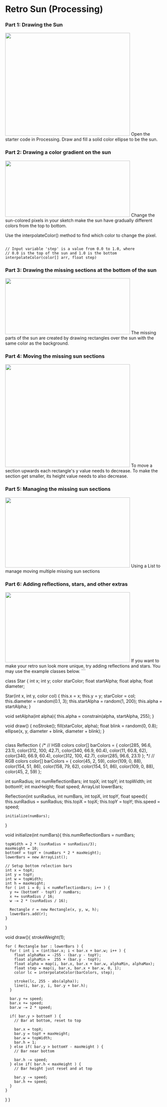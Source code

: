 

# Retro Sun (Processing)


### Part 1: Drawing the Sun


<img alt="" src="./images/1_sun.png" style="width: 400px; height: 330px;"/>
Open the starter code in Processing.
Draw and fill a solid color ellipse to be the sun.

### Part 2: Drawing a color gradient on the sun


<img alt="" src="./images/2_gradient.png" style="width: 400px; height: 180px;"/>
Change the sun-colored pixels in your sketch make the sun have gradually different colors from the top to bottom.

Use the interpolateColor() method to find which color to change the pixel.
```

// Input variable 'step' is a value from 0.0 to 1.0, where
// 0.0 is the top of the sun and 1.0 is the bottom
interpolateColor(color[] arr, float step)
```

### Part 3: Drawing the missing sections at the bottom of the sun


<img alt="" src="./images/3_missing_sun_section.png" style="width: 400px; height: 180px;"/>
The missing parts of the sun are created by drawing rectangles over the sun with the same color as the background.

### Part 4: Moving the missing sun sections


<img alt="" src="./images/4b_resizing_section.gif" style="width: 400px; height: 330px;"/>
To move a section upwards each rectangle's y value needs to decrease.
To make the section get smaller, its height value needs to also decrease.

### Part 5: Managing the missing sun sections


<img alt="" src="./images/5_multiple_sections.gif" style="width: 400px; height: 225px;"/>
Using a List to manage moving multiple missing sun sections

### Part 6: Adding reflections, stars, and other extras


<img alt="" src="./images/6_retro_sun_extras.gif" style="width: 400px; height: 225px;"/>
If you want to make your retro sun look more unique, try adding reflections and stars. You may use the example classes below.
```

class Star {
  int x;
  int y;
  color starColor;
  float startAlpha;
  float alpha;
  float diameter;

  Star(int x, int y, color col) {
    this.x = x;
    this.y = y;
    starColor = col;
    this.diameter = random(0.1, 3);
    this.startAlpha = random(1, 200);
    this.alpha = startAlpha;
  }
  
  void setAlpha(int alpha){
    this.alpha = constrain(alpha, startAlpha, 255);
  }

  void draw() {
    noStroke();
    fill(starColor, alpha);
    float blink = random(0, 0.8);
    ellipse(x, y, diameter + blink, diameter + blink);
  }
```
```

class Reflection {
/*
  // HSB colors
  color[] barColors = {
    color(285, 96.6, 23.1), 
    color(312, 100, 42.7), 
    color(340, 66.9, 60.4), 
    color(11, 60.8, 62), 
    color(340, 66.9, 60.4), 
    color(312, 100, 42.7), 
    color(285, 96.6, 23.1)
  };
*/
  // RGB colors
  color[] barColors = {
    color(45, 2, 59), 
    color(109, 0, 88), 
    color(154, 51, 86), 
    color(158, 79, 62), 
    color(154, 51, 86), 
    color(109, 0, 88), 
    color(45, 2, 59)
  };

  int sunRadius;
  int numReflectionBars;
  int topX;
  int topY;
  int topWidth;
  int bottomY;
  int maxHeight;
  float speed;
  ArrayList lowerBars;
  
  Reflection(int sunRadius, int numBars, int topX, int topY, float speed){
    this.sunRadius = sunRadius;
    this.topX = topX;
    this.topY = topY;
    this.speed = speed;

    initialize(numBars);
  }
  
  void initialize(int numBars){
    this.numReflectionBars = numBars;
    
    topWidth = 2 * (sunRadius + sunRadius/3);
    maxHeight = 10;
    bottomY = topY + (numBars * 2 * maxHeight);
    lowerBars = new ArrayList();
    
    // Setup bottom relection bars
    int x = topX;
    int y = topY;
    int w = topWidth;
    int h = maxHeight;
    for ( int i = 0; i < numReflectionBars; i++ ) {   
      y += (bottomY - topY) / numBars;
      x += sunRadius / 16;
      w -= 2 * (sunRadius / 16);

      Rectangle r = new Rectangle(x, y, w, h);
      lowerBars.add(r);
    }
  }
  
  void draw(){
    strokeWeight(1);
    
    for ( Rectangle bar : lowerBars ) {
      for ( int i = (int)bar.x; i < bar.x + bar.w; i++ ) {
        float alphaMax = -255 - (bar.y - topY);
        float alphaMin =  255 + (bar.y - topY);
        float alpha = map(i, bar.x, bar.x + bar.w, alphaMin, alphaMax);
        float step = map(i, bar.x, bar.x + bar.w, 0, 1);
        color lc = interpolateColor(barColors, step);
    
        stroke(lc, 255 - abs(alpha));
        line(i, bar.y, i, bar.y + bar.h);
      }
      
      bar.y += speed;
      bar.x += speed;
      bar.w -= 2 * speed;

      if( bar.y > bottomY ) {
        // Bar at bottom, reset to top
        
        bar.x = topX;
        bar.y = topY + maxHeight;
        bar.w = topWidth;
        bar.h = 1;
      } else if( bar.y > bottomY - maxHeight ) {
        // Bar near bottom
        
        bar.h -= speed;
      } else if( bar.h < maxHeight ) {
        // Bar height just reset and at top
        
        bar.y -= speed;
        bar.h += speed;
      }
    }
  }
}
```








